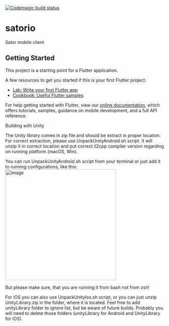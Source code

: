 [![Codemagic build status](https://api.codemagic.io/apps/60d536fd19e6aa32f8ae59d3/60d536fd19e6aa32f8ae59d2/status_badge.svg)](https://codemagic.io/apps/60d536fd19e6aa32f8ae59d3/60d536fd19e6aa32f8ae59d2/latest_build)

# satorio

Sator mobile client

## Getting Started

This project is a starting point for a Flutter application.

A few resources to get you started if this is your first Flutter project:

- [Lab: Write your first Flutter app](https://flutter.dev/docs/get-started/codelab)
- [Cookbook: Useful Flutter samples](https://flutter.dev/docs/cookbook)

For help getting started with Flutter, view our
[online documentation](https://flutter.dev/docs), which offers tutorials,
samples, guidance on mobile development, and a full API reference.


Building with Unity

The Unity library comes in zip file and should be extract in proper location.
For correct extraction, please use UnpackUnityAndroid.sh script.
It will unzip it in correct location and put correct il2cpp compiler version regarding on running platform (macOS, Win).

You can run UnpackUnityAndroid.sh script from your terminal or just add it to running configurations, like this:
<img width="351" alt="image" src="https://user-images.githubusercontent.com/20683443/179269494-6ec5cef0-f53f-425e-8b0d-a3936314bc77.png">

But please make sure, that you are running it from bash not from zsh!

For iOS you can also use UnpackUnityIos.sh script, or you can just unzip UnityLibrary.zip in the folder, where it is located.
Feel free to add unityLibrary folder to ignore list, but be aware of future builds.
Probably you will need to delete those folders (unityLibrary for Android and UnityLibrary for iOS).
